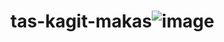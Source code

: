 # tas-kagit-makas![image](https://user-images.githubusercontent.com/118995837/215345773-7c3ea762-671b-474e-99d4-c9b81f6f5bc3.png)
